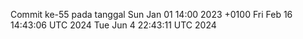 Commit ke-55 pada tanggal Sun Jan 01 14:00 2023 +0100
Fri Feb 16 14:43:06 UTC 2024
Tue Jun  4 22:43:11 UTC 2024
